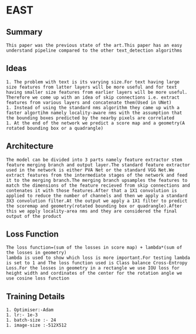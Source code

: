 # EAST

## Summary
	This paper was the previous state of the art.This paper has an easy understand pipeline compared to the other text_detection algorithms

## Ideas
	1. The problem with text is its varying size.For text having large size features from latter layers will be more useful and for text having smaller size features from earlier layers will be more useful. Therefore we come up with an idea of skip connections i.e. extract features from various layers and concatenate them(Used in UNet)
	1. Instead of using the standard nms algorithm they came up with a faster algortihm namely locality-aware nms with the assumption that the bounding boxes predicted by the nearby pixels are correlated 
	1. At the end of the network we predict a score map and a geometry(A rotated bounding box or a quadrangle)

## Architecture
	The model can be divided into 3 parts namely feature extractor stem feature merging branch and output layer.The standard feature extractor used in the network is either PVA Net or the standard VGG Net.We extract features from the intermediate stages of the network and feed it to the merging branch.The merging branch upsamples the features to match the dimensions of the feature recieved from skip connections and contenates it with those features.After that a 1X1 convolution is applied to reduce the number of channels and then we apply a standard 3X3 convolution filter.At the output we apply a 1X1 filter to predict the scoremap and geometry(rotated bounding box or quadrangle).After this we apply locality-area nms and they are considered the final output of the product


## Loss Function
	The loss function=(sum of the losses in score map) + lambda*(sum of the losses in geometry)
	lambda is used to show which loss is more important.For testing lambda is set to 1 and The loss function used is Class balance Cross-Entropy Loss.For the losses in geometry in a rectangle we use IOU loss for height width and cordinates of the center for the rotation angle we use cosine loss function

## Training Details
	1. Optimiser:-Adam
	1. lr:- 1e-3
	1. batch-size :- 24
	1. image-size :-512X512
